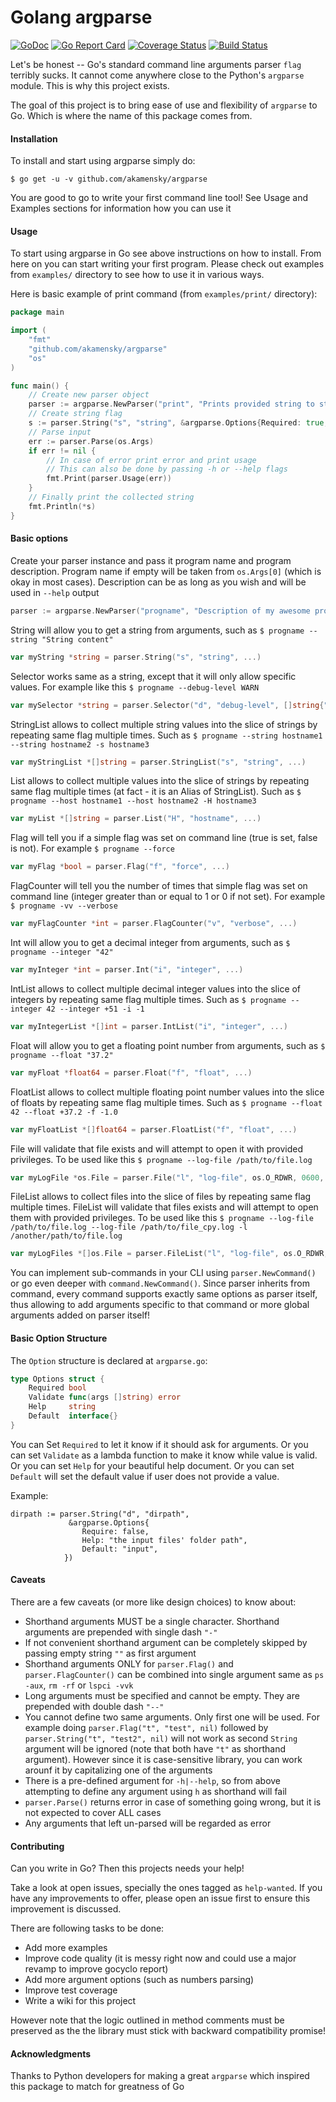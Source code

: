 # Golang argparse

[![GoDoc](https://godoc.org/github.com/akamensky/argparse?status.svg)](https://godoc.org/github.com/akamensky/argparse) [![Go Report Card](https://goreportcard.com/badge/github.com/akamensky/argparse)](https://goreportcard.com/report/github.com/akamensky/argparse) [![Coverage Status](https://coveralls.io/repos/github/akamensky/argparse/badge.svg?branch=master)](https://coveralls.io/github/akamensky/argparse?branch=master) [![Build Status](https://travis-ci.org/akamensky/argparse.svg?branch=master)](https://travis-ci.org/akamensky/argparse)

Let's be honest -- Go's standard command line arguments parser `flag` terribly sucks. 
It cannot come anywhere close to the Python's `argparse` module. This is why this project exists.

The goal of this project is to bring ease of use and flexibility of `argparse` to Go. 
Which is where the name of this package comes from.

#### Installation

To install and start using argparse simply do:

```
$ go get -u -v github.com/akamensky/argparse
```

You are good to go to write your first command line tool!
See Usage and Examples sections for information how you can use it

#### Usage

To start using argparse in Go see above instructions on how to install.
From here on you can start writing your first program.
Please check out examples from `examples/` directory to see how to use it in various ways.

Here is basic example of print command (from `examples/print/` directory):
```go
package main

import (
	"fmt"
	"github.com/akamensky/argparse"
	"os"
)

func main() {
	// Create new parser object
	parser := argparse.NewParser("print", "Prints provided string to stdout")
	// Create string flag
	s := parser.String("s", "string", &argparse.Options{Required: true, Help: "String to print"})
	// Parse input
	err := parser.Parse(os.Args)
	if err != nil {
		// In case of error print error and print usage
		// This can also be done by passing -h or --help flags
		fmt.Print(parser.Usage(err))
	}
	// Finally print the collected string
	fmt.Println(*s)
}
```

#### Basic options

Create your parser instance and pass it program name and program description.
Program name if empty will be taken from `os.Args[0]` (which is okay in most cases).
Description can be as long as you wish and will be used in `--help` output
```go
parser := argparse.NewParser("progname", "Description of my awesome program. It can be as long as I wish it to be")
```

String will allow you to get a string from arguments, such as `$ progname --string "String content"`
```go
var myString *string = parser.String("s", "string", ...)
```

Selector works same as a string, except that it will only allow specific values.
For example like this `$ progname --debug-level WARN`
```go
var mySelector *string = parser.Selector("d", "debug-level", []string{"INFO", "DEBUG", "WARN"}, ...)
```

StringList allows to collect multiple string values into the slice of strings by repeating same flag multiple times.
Such as `$ progname --string hostname1 --string hostname2 -s hostname3`
```go
var myStringList *[]string = parser.StringList("s", "string", ...)
```

List allows to collect multiple values into the slice of strings by repeating same flag multiple times 
(at fact - it is an Alias of StringList).
Such as `$ progname --host hostname1 --host hostname2 -H hostname3`
```go
var myList *[]string = parser.List("H", "hostname", ...)
```

Flag will tell you if a simple flag was set on command line (true is set, false is not).
For example `$ progname --force`
```go
var myFlag *bool = parser.Flag("f", "force", ...)
```

FlagCounter will tell you the number of times that  simple flag  was set on command line 
(integer greater than or equal to 1 or 0 if not set).
For example `$ progname -vv --verbose`
```go
var myFlagCounter *int = parser.FlagCounter("v", "verbose", ...)
```

Int will allow you to get a decimal integer from arguments, such as `$ progname --integer "42"`
```go
var myInteger *int = parser.Int("i", "integer", ...)
```

IntList allows to collect multiple decimal integer values into the slice of integers by repeating same flag multiple times.
Such as `$ progname --integer 42 --integer +51 -i -1`
```go
var myIntegerList *[]int = parser.IntList("i", "integer", ...)
```

Float will allow you to get a floating point number from arguments, such as `$ progname --float "37.2"`
```go
var myFloat *float64 = parser.Float("f", "float", ...)
```

FloatList allows to collect multiple floating point number values into the slice of floats by repeating same flag multiple times.
Such as `$ progname --float 42 --float +37.2 -f -1.0`
```go
var myFloatList *[]float64 = parser.FloatList("f", "float", ...)
```

File will validate that file exists and will attempt to open it with provided privileges.
To be used like this `$ progname --log-file /path/to/file.log`
```go
var myLogFile *os.File = parser.File("l", "log-file", os.O_RDWR, 0600, ...)
```

FileList allows to collect files into the slice of files by repeating same flag multiple times.
FileList will validate that files exists and will attempt to open them with provided privileges.
To be used like this `$ progname --log-file /path/to/file.log --log-file /path/to/file_cpy.log -l /another/path/to/file.log`
```go
var myLogFiles *[]os.File = parser.FileList("l", "log-file", os.O_RDWR, 0600, ...)
```

You can implement sub-commands in your CLI using `parser.NewCommand()` or go even deeper with `command.NewCommand()`.
Since parser inherits from command, every command supports exactly same options as parser itself,
thus allowing to add arguments specific to that command or more global arguments added on parser itself!

#### Basic Option Structure

The `Option` structure is declared at `argparse.go`:
```go
type Options struct {
	Required bool
	Validate func(args []string) error
	Help     string
	Default  interface{}
}
```

You can Set `Required` to let it know if it should ask for arguments.
Or you can set `Validate` as a lambda function to make it know while value is valid.
Or you can set `Help` for your beautiful help document.
Or you can set `Default` will set the default value if user does not provide a value.

Example:
```
dirpath := parser.String("d", "dirpath",
			 &argparse.Options{
			 	Require: false,
				Help: "the input files' folder path",
				Default: "input",
			})
```

#### Caveats

There are a few caveats (or more like design choices) to know about:
* Shorthand arguments MUST be a single character. Shorthand arguments are prepended with single dash `"-"`
* If not convenient shorthand argument can be completely skipped by passing empty string `""` as first argument
* Shorthand arguments ONLY for `parser.Flag()` and  `parser.FlagCounter()` can be combined into single argument same as `ps -aux`, `rm -rf` or `lspci -vvk` 
* Long arguments must be specified and cannot be empty. They are prepended with double dash `"--"`
* You cannot define two same arguments. Only first one will be used. For example doing `parser.Flag("t", "test", nil)` followed by `parser.String("t", "test2", nil)` will not work as second `String` argument will be ignored (note that both have `"t"` as shorthand argument). However since it is case-sensitive library, you can work arounf it by capitalizing one of the arguments
* There is a pre-defined argument for `-h|--help`, so from above attempting to define any argument using `h` as shorthand will fail
* `parser.Parse()` returns error in case of something going wrong, but it is not expected to cover ALL cases
* Any arguments that left un-parsed will be regarded as error


#### Contributing

Can you write in Go? Then this projects needs your help!

Take a look at open issues, specially the ones tagged as `help-wanted`.
If you have any improvements to offer, please open an issue first to ensure this improvement is discussed.

There are following tasks to be done:
* Add more examples
* Improve code quality (it is messy right now and could use a major revamp to improve gocyclo report)
* Add more argument options (such as numbers parsing)
* Improve test coverage
* Write a wiki for this project

However note that the logic outlined in method comments must be preserved 
as the the library must stick with backward compatibility promise!

#### Acknowledgments

Thanks to Python developers for making a great `argparse` which inspired this package to match for greatness of Go
